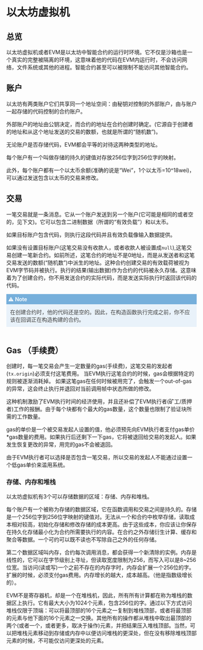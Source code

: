 # 以太坊虚拟机

## 总览

以太坊虚拟机或者EVM是以太坊中智能合约的运行时环境。它不仅是沙箱也是一个真实的完整被隔离的环境，这意味着他的代码在EVM内运行时，不会访问网络，文件系统或其他的进程。智能合约甚至可以被限制不能访问其他智能合约。

## 账户

以太坊有两类账户它们共享同一个地址空间：由秘钥对控制的外部账户，由与账户一起存储的代码控制的合约账户。

外部账户的地址由公钥决定，而合约的地址在合约创建时确定。(它源自于创建者的地址和从这个地址发送的交易的数额，也就是所谓的“随机数”)。

无论账户是否存储代码，EVM都会平等的对待这两种类型的地址。

每个账户有一个叫做存储的持久的键值对存放256位字到256位字的映射。

此外，每个账户都有一个以太币余额(准确的说是“Wei”，1个以太币=10^18wei)，可以通过发送包含以太币的交易来修改。

## 交易

一笔交易就是一条消息。它从一个账户发送到另一个账户(它可能是相同的或者空的，见下文)。它可以包含二进制数据（所谓的“有效负载”）和以太币。

如果目标账户包含代码，则执行这段代码并且有效负载像输入数据提供。

如果没有设置目标账户(这笔交易没有收款人，或者收款人被设置成```null```),这笔交易创建一笔新合约。如前所述，这笔合约的地址不是0地址，而是从发送者和这笔交易发送的数额(“随机数”)中派生的地址。这种合约创建交易的有效载荷被视为EVM字节码并被执行。执行的结果(输出数据)作为合约的代码被永久存储。这意味着为了创建合约，你不用发送合约的实际代码，而是发送实际执行时返回该代码的代码。

<div style="background:#76afdb;color:#fff;padding:5px;font-weight:600">
⚠️ Note
</div>
<div style="background:#e9f2fa;color:#404040;padding:10px">
在创建合约时，他的代码还是空的。因此，在构造函数执行完成之前，你不应该在回调正在构造构建的合约。
</div>

<br/>

## Gas （手续费）

创建时，每一笔交易会产生一定数量的gas(手续费)，这笔交易的发起者(```tx.origin```)必须支付这笔费用。 当EVM执行这笔合约的时候，gas会根据特定的规则被逐渐消耗掉。 如果这笔gas在任何时候被用完了，会触发一个out-of-gas的异常，这会终止执行并退回对当前调用帧中状态所做的修改。


这种机制激励了EVM执行时间的经济使用，并且还补偿了EVM执行者(矿工/质押者)工作的报酬。由于每个块都有个最大的gas数量，这个数量也限制了验证块所需的工作数量。

gas的单价是一个被交易发起人设置的值，他必须预先向EVM执行者支付gas单价*gas数量的费用。如果执行后还剩下一下gas，它将被退回给交易的发起人。如果发生恢复更改的异常，用完的gas不会被退回。

由于EVM执行者可以选择是否包含一笔交易，所以交易的发起人不能通过设置一个低gas单价来滥用系统。


### 存储、内存和堆栈

以太坊虚拟机有3个可以存储数据的区域：存储、内存和堆栈。

每个账户有一个被称为存储的数据区域，它在函数调用和交易之间是持久的。存储是一个256位字到256位字映射的键值对。无法从一个和合约中枚举存储，读取成本相对较高，初始化存储和修改存储的成本更高。由于这些成本，你应该让你保存在持久化存储最小化为合约所需要执行的内容。在合约之外存储衍生计算、缓存和聚合等数据。一个可约可以既不读也不写除自己之外的任何存储。

第二个数据区域叫内存，合约每次调用消息，都会获得一个新清除的实例。内存是线性的，它可以在字节级别上寻址，但读取宽度限制为256，而写入可以是8~256位宽。当访问(读或写)一个之前不存在的内存字时，内存会扩展一个256位的字。扩展的时候，必须支付gas费用。内存增长的越大，成本越高。（他是指数级增长的）。

EVM不是寄存器机，却是一个在堆栈机，因此，所有所有计算都在称为堆栈的数据区上执行。它有最大大小为1024个元素，包含256位的字。通过以下方式访问堆栈仅限于顶端：可以将最顶部的16个元素之一复制到堆栈顶部，或者将最顶部的元素与他下面的16个元素之一交换。其他所有的操作都从堆栈中取出最顶部的两个(或者一个，或者更多，取决于操作)元素，并把结果压入堆栈顶部。当然，可以把堆栈元素移动到存储或内存中以便访问堆栈的更深处，但在没有移除堆栈顶部元素的时候，不可能仅访问更深处的元素。

